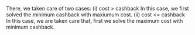 There, we taken care of two cases:
(i) cost > cashback
In this case, we first solved the minimum cashback with maxiumum cost.
(ii) cost <= cashback
In this case, we are taken care that, first we solve the maximum cost with minimum cashback.